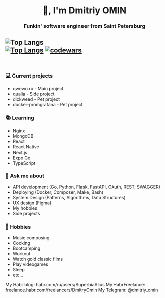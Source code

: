 <h1 align="center">👋, I'm Dmitriy OMIN</h1>
<h3 align="center">Funkin' software engineer from Saint Petersburg</h3>

![Top Langs](https://github-readme-stats.vercel.app/api/top-langs/?username=Superbia-Rustheart&hide=scss&theme=darcula)
<br/>
[![Top Langs](https://github-readme-stats.vercel.app/api?username=Superbia-Rustheart&theme=darcula&show_icons=true)](https://github.com/Superbia-Rustheart) [![codewars](https://www.codewars.com/users/Superbia-Alius/badges/large)](https://www.codewars.com/users/Superbia-Alius)
---

<br/>

### 💻 Current projects
- qwewo.ru - Main project
- qualia - Side project
- dickweed - Pet project
- docker-promgrafana - Pet project

### 📚 Learning
- Nginx
- MongoDB
- React
- React Native
- Next.js
- Expo Go
- TypeScript

### 💬 Ask me about
- API development (Go, Python, Flask, FastAPI, OAuth, REST, SWAGGER)
- Deploying (Docker, Composer, Make, Bash)
- System Design (Patterns, Algorithms, Data Structures)
- UX design (Figma)
- My hobbies
- Side projects

### 📅 Hobbies
- Music composing
- Cooking
- Bootcamping
- Workout
- Watch gold classic films
- Play videogames
- Sleep
- etc...

My Habr blog: habr.com/ru/users/SuperbiaAlius
My HabrFreelance: freelance.habr.com/freelancers/DmitryOmin
My Telegram: @dmitriy_omin
